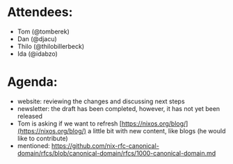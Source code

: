 # Attendees:
- Tom (@tomberek)
- Dan (@djacu)
- Thilo (@thilobillerbeck)
- Ida (@idabzo)
# Agenda:
- website: reviewing the changes and discussing next steps
- newsletter: the draft has been completed, however, it has not yet been released
- Tom is asking if we want to refresh [https://nixos.org/blog/](https://nixos.org/blog/) a little bit with new content, like blogs (he would like to contribute)
- mentioned: https://github.com/nix-rfc-canonical-domain/rfcs/blob/canonical-domain/rfcs/1000-canonical-domain.md
